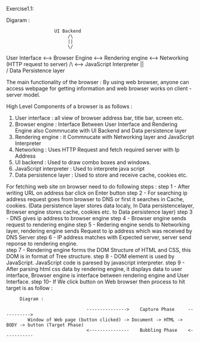 Exercise1.1:

Digaram :

					  UI Backend
					       /\
						   ||
						   \/						
  User Interface <--> Browser Engine <--> Rendering engine <--> Networking (HTTP request to server) 
					       /\							   <--> JavaScript Interpreter
						   ||                              
					       \/
					Data Persistence layer
	                                               									
	


The main functionality of the browser :
By using web browser, anyone can access webpage for getting information and web browser works on client - server model.

High Level Components of a browser is as follows :
1.	User interface   		: all view of browser address bar, title bar, screen etc.
2.	Browser engine    		: Interface Between User Interface and Rendering Engine also Commnucate with UI Backend and Data 
								persistence layer
3.	Rendering engine  		: it Commnucate with Networking layer and JavaScript Interpreter 
4.	Networking      	  	: Uses HTTP Request and fetch required server with Ip Address 
5. 	UI backend  	      	: Used to draw combo boxes and windows.
6. 	JavaScript interpreter	: Used to interprete java script
7.  Data persistence layer	: Used to store and receive cache, cookies etc.

For fetching web site on browser need to do following steps :
step 1 - After writing URL on address bar click on Enter button
step 2 - For searching ip address request goes from browser to DNS or first it searches in Cache, cookies.
			(Data persistence layer stores data localy, In Data persistencelayer, Browser engine stores cache, cookies etc. to Data 
			persistence layer)
step 3 - DNS gives ip address to browser engine 
step 4 - Browser engine sends request to rendering engine 
step 5 - Redering engine sends to Networking layer, rendering engine sends Request to ip address which was received by DNS Server
step 6 - IP address matches with Expected server, server send reponse to rendering engine.	     		
step 7 - Rendering engine forms the DOM Structure of HTML and CSS, this DOM is in format of Tree structure.
step 8 - DOM element is used by JavaScript. JavaScript code is paresed by javascript interpreter.
step 9 - After parsing html css data by rendering engine, it displays data to user interface, Browser engine is interface 
		 between rendering engine and User Interface.
step 10- If We click button on Web browser then process to hit target is as follow :
		 		 
		 Diagram :

								  --------------->    Capture Phase     ----------->
			Window of Web page (button clicked) -> Document -> HTML -> BODY -> button (Target Phase)
								  <---------------    Bubbling Phase    <----------- 
